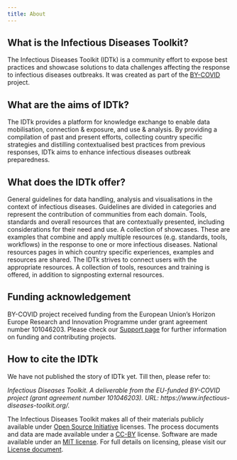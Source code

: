 ```yaml
---
title: About
---
```

## What is the Infectious Diseases Toolkit?
The Infectious Diseases Toolkit (IDTk) is a community effort to expose best practices and showcase solutions to data challenges affecting the response to infectious diseases outbreaks. It was created as part of the [BY-COVID]( https://by-covid.org/) project.

## What are the aims of IDTk?
The IDTk provides a platform for knowledge exchange to enable data mobilisation, connection & exposure, and use & analysis.
By providing a compilation of past and present efforts, collecting country specific strategies and distilling contextualised best practices from previous responses, IDTk aims to enhance infectious diseases outbreak preparedness.

## What does the IDTk offer?
General guidelines for data handling, analysis and visualisations in the context of infectious diseases. Guidelines are divided in categories and represent the contribution of communities from each domain.
Tools, standards and overall resources that are contextually presented, including considerations for their need and use. 
A collection of showcases. These are examples that combine and apply multiple resources (e.g. standards, tools, workflows) in the response to one or more infectious diseases.
National resources pages in which country specific experiences, examples and resources are shared.
The IDTk strives to connect users with the appropriate resources. A collection of tools, resources and training is offered, in addition to signposting external resources.
 
## Funding acknowledgement
BY-COVID project received funding from the European Union’s Horizon Europe Research and Innovation Programme under grant agreement number 101046203. Please check our [Support page](/about/support) for further information on funding and contributing projects.
 
## How to cite the IDTk
We have not published the story of IDTk yet. Till then, please refer to:

<div class="card border-1 my-4">
  <div class="card-body">
    <p class="card-text"><i>Infectious Diseases Toolkit. A deliverable from the EU-funded BY-COVID project (grant agreement number 101046203). URL: https://www.infectious-diseases-toolkit.org/.</a></i></p>
  </div>
</div>

The Infectious Diseases Toolkit makes all of their materials publicly available under [Open Source Initiative](https://opensource.org/licenses) licenses.
The process documents and data are made available under a [CC-BY](https://creativecommons.org/licenses/by/4.0/) license.
Software are made available under an [MIT license](https://opensource.org/licenses/mit-license.html).
For full details on licensing, please visit our [License document](https://github.com/elixir-europe/infectious-diseases-toolkit/blob/master/LICENSE).
